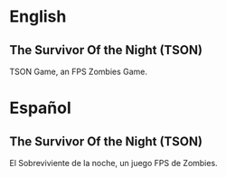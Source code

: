 # English
## The Survivor Of the Night (TSON)
TSON Game, an FPS Zombies Game.

# Español
## The Survivor Of the Night (TSON)

El Sobreviviente de la noche, un juego FPS de Zombies.
